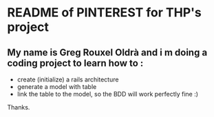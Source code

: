 # README of PINTEREST for THP's project

## My name is Greg Rouxel Oldrà and i m doing a coding project to learn how to : 

- create (initialize) a rails architecture
- generate a model with table
- link the table to the model, so the BDD will work perfectly fine :) 

Thanks. 
